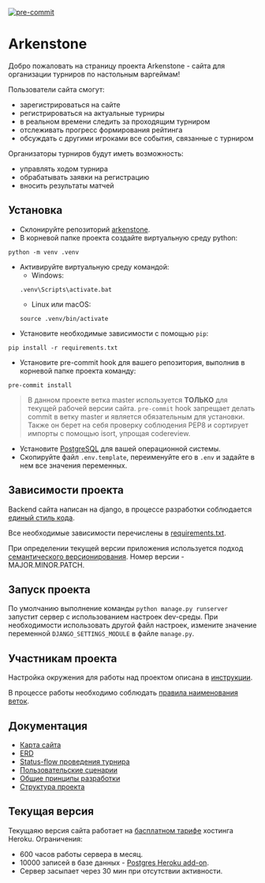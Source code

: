 [![pre-commit](https://img.shields.io/badge/pre--commit-enabled-brightgreen?logo=pre-commit&logoColor=white)](https://github.com/pre-commit/pre-commit)

# Arkenstone

Добро пожаловать на страницу проекта Arkenstone - сайта для организации турниров по настольным варгеймам!

Пользователи сайта смогут:
- зарегистрироваться на сайте
- регистрироваться на актуальные турниры
- в реальном времени следить за проходящим турниром
- отслеживать прогресс формирования рейтинга
- обсуждать с другими игроками все события, связанные с турниром

Организаторы турниров будут иметь возможность:
- управлять ходом турнира
- обрабатывать заявки на регистрацию
- вносить результаты матчей

## Установка

- Склонируйте репозиторий [arkenstone](https://github.com/lejbron/arkenstone).
- В корневой папке проекта создайте виртуальную среду python:
```
python -m venv .venv
```
- Активируйте виртуальную среду командой:
	+ Windows:
	```
	.venv\Scripts\activate.bat
	```
	+ Linux или macOS:
	```
	source .venv/bin/activate
	```
- Установите необходимые зависимости с помощью `pip`:
```
pip install -r requirements.txt
```
- Установите pre-commit hook для вашего репозитория, выполнив в корневой папке проекта команду:
```
pre-commit install
```

> В данном проекте ветка master используется **ТОЛЬКО** для текущей рабочей версии сайта. `pre-commit` hook запрещает делать commit в ветку master и является обязательным для установки.
Также он берет на себя проверку соблюдения PEP8 и сортирует импорты с помощью isort, упрощая codereview.

- Установите [PostgreSQL](https://www.postgresql.org/download/) для вашей операционной системы.
- Скопируйте файл `.env.template`, переименуйте его в `.env` и задайте в нем все значения переменных.

## Зависимости проекта

Backend сайта написан на django, в процессе разработки соблюдается [единый стиль кода](https://github.com/lejbron/arkenstone/blob/master/docs/arc_codestyle.md).

Все необходимые зависимости перечислены в [requirements.txt](https://github.com/lejbron/arkenstone/blob/master/requirements.txt).

При определении текущей версии приложения используется подход [семантического версионирования](https://semver.org/lang/ru/). Номер версии - MAJOR.MINOR.PATCH.

## Запуск проекта

По умолчанию выполнение команды `python manage.py runserver` запустит сервер с использованием настроек dev-среды.
При необходимости использовать другой файл настроек, измените значение переменной `DJANGO_SETTINGS_MODULE` в файле `manage.py`.

## Участникам проекта

Настройка окружения для работы над проектом описана в [инструкции](https://github.com/lejbron/arkenstone/blob/master/docs/get_on_board.md).

В процессе работы необходимо соблюдать [правила наименования веток](https://github.com/lejbron/arkenstone/blob/master/docs/branch_policy.md).

## Документация

- [Карта сайта](https://drive.google.com/file/d/1L9HJCxISj05P-uX8s6-EZ4jgd87GMYG8/view?usp=sharing)
- [ERD](https://drive.google.com/file/d/1eyMkw809fLA8hwQQFUq9-8wouB04VEzy/view?usp=sharing)
- [Status-flow проведения турнира](https://drive.google.com/file/d/1ztib1LcFU_Z4qif4fevw-4glTEQ_UR85/view?usp=sharing)
- [Пользовательские сценарии](https://docs.google.com/spreadsheets/d/1-0XJSyblXo-fqIp7M5ilByEk8yUb91jx0wxa1dGEdLY/edit?usp=sharing)
- [Общие принципы разработки](https://github.com/lejbron/arkenstone/blob/master/docs/best_practices.md)
- [Структура проекта](https://github.com/lejbron/arkenstone/blob/master/docs/arc_structure.md)

## Текущая версия

Текущаяю версия сайта работает на [басплатном тарифе](https://www.heroku.com/pricing) хостинга Heroku.
Ограничения:
- 600 часов работы сервера в месяц.
- 10000 записей в базе данных - [Postgres Heroku add-on](https://devcenter.heroku.com/articles/heroku-postgres-plans#hobby-tier).
- Сервер засыпает через 30 мин при отсутствии активности.

